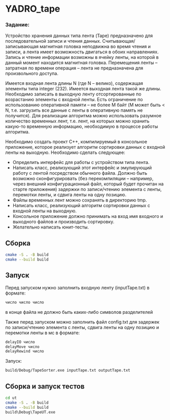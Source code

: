 ﻿# YADRO_tape

<h3>Задание:</h3>

Устройство хранения данных типа лента (Tape) предназначено для последовательной записи и чтения
данных. Считывающая/записывающая магнитная головка неподвижна во время чтения и записи, а
лента имеет возможность двигаться в обоих направлениях. Запись и чтение информации возможны в
ячейку ленты, на которой в данный момент находится магнитная головка. Перемещения ленты –
затратная по времени операция – лента не предназначена для произвольного доступа. 

Имеется входная лента длины N (где N – велико), содержащая элементы типа integer (232). Имеется
выходная лента такой же длины. Необходимо записать в выходную ленту отсортированные по
возрастанию элементы с входной ленты. Есть ограничение по использованию оперативной памяти – не
более M байт (M может быть < N, т.е. загрузить все данные с ленты в оперативную память не
получится). Для реализации алгоритма можно использовать разумное количество временных лент, т.е. 
лент, на которых можно хранить какую-то временную информацию, необходимую в процессе работы
алгоритма. 

Необходимо создать проект С++, компилируемый в консольное приложение, которое реализует
алгоритм сортировки данных с входной ленты на выходную. Необходимо сделать следующее: 
- Определить интерфейс для работы с устройством типа лента. 
- Написать класс, реализующий этот интерфейс и эмулирующий работу с лентой посредством
обычного файла. Должно быть возможно сконфигурировать (без перекомпиляции – например, 
через внешний конфигурационный файл, который будет прочитан на старте приложения) 
задержки по записи/чтению элемента с ленты, перемотки ленты, и сдвига ленты на одну
позицию. 
- Файлы временных лент можно сохранять в директорию tmp. 
- Написать класс, реализующий алгоритм сортировки данных с входной ленты на выходную. 
- Консольное приложение должно принимать на вход имя входного и выходного файлов и 
производить сортировку. 
- Желательно написать юнит-тесты.

## Сборка
```bash
cmake -S . -B build
cmake --build build
```

## Запуск
Перед запуском нужно заполнить входную ленту (inputTape.txt) в формате:
```bash
число число число
```
в конце файла не должно быть каких-либо символов разделителей

Также перед запуском можно заполнить файл config.txt для задержек по записи/чтению элемента с ленты, сдвига ленты на одну позицию и перемотки ленты в мс в формате:

```bash
delayIO число
delayMove число
delayRewind число
```

Запуск:
```bash
build/Debug/TapeSorter.exe inputTape.txt outputTape.txt
```

## Сборка и запуск тестов
```bash
cd ut
cmake -S . -B build
cmake --build build
build\Debug\TapeUT.exe
```
